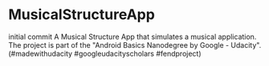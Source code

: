 # MusicalStructureApp
initial commit
A Musical Structure App that simulates a musical application. The project is part of the "Android Basics Nanodegree by Google - Udacity". (#madewithudacity #googleudacityscholars #fendproject)
